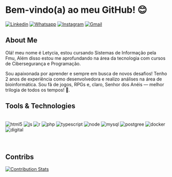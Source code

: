 
<h1>Bem-vindo(a) ao meu GitHub! 😊</h1>

[![Linkedin](https://custom-icon-badges.demolab.com/badge/LinkedIn-0A66C2?logo=linkedin-white&logoColor=fff)](https://www.linkedin.com/in/letycia-oliveira-1541381a5/)
[![Whatsapp](https://img.shields.io/badge/WhatsApp-25D366?logo=whatsapp&logoColor=white)](http://wa.me/551952430901)
[![Instagram](https://img.shields.io/badge/Instagram-%23E4405F.svg?logo=Instagram&logoColor=white)](https://www.instagram.com/l_amaterasu)
[![Gmail](https://img.shields.io/badge/Gmail-D14836?logo=gmail&logoColor=white)](mailto:letyciaosilveira@gmail.com)

<h2>About Me</h2>
<p>Olá! meu nome é Letycia, estou cursando Sistemas de Informação pela Fmu, Além disso estou me aprofundando na área da tecnologia com cursos de Cibersegurança e Programação.
<p>Sou apaixonada por aprender e sempre em busca de novos desafios! Tenho 2 anos de experiência como desenvolvedora e realizo análises na área de bioinformática. Sou fã de jogos, RPGs e, claro, Senhor dos Anéis — melhor trilogia de todos os tempos! 💚.</p>

<h2>Tools & Technologies</h2>

<div style="display: inline_block"><br/>
  <img align="center" alt="html5" src="https://img.shields.io/badge/HTML-%23E34F26.svg?logo=html5&logoColor=white"/>
  <img align="center" alt="js" src="https://img.shields.io/badge/JavaScript-F7DF1E?logo=javascript&logoColor=000"/>
  <img align="center" alt="r" src="https://img.shields.io/badge/R-%23276DC3.svg?logo=r&logoColor=white"/>
  <img align="center" alt="php" src="https://img.shields.io/badge/php-%23777BB4.svg?&logo=php&logoColor=white"/>
  <img align="center" alt="typescript" src="https://img.shields.io/badge/TypeScript-3178C6?logo=typescript&logoColor=fff"/>
  <img align="center" alt="node" src="https://img.shields.io/badge/Node.js-6DA55F?logo=node.js&logoColor=white"/>
   <img align="center" alt="mysql" src="https://img.shields.io/badge/MySQL-4479A1?logo=mysql&logoColor=fff"/>
  <img align="center" alt="postgree" src="https://img.shields.io/badge/Postgres-%23316192.svg?logo=postgresql&logoColor=white"/> 
  <img align="center" alt="docker" src="https://img.shields.io/badge/Docker-2496ED?logo=docker&logoColor=fff"/> 
  <img align="center" alt="digital" src="https://img.shields.io/badge/DigitalOcean-%230167ff.svg?logo=digitalOcean&logoColor=white"/> 

</div>
<br/>
<br/>

<h2>Contribs</h2>

[![Contribution Stats](https://github-contribution-stats.vercel.app/api/?username=LetyciaOliveira)](https://github.com/LetyciaOliveira/github-contribution-stats/)

